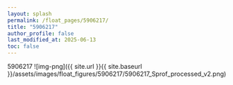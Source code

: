 ```yaml
---
layout: splash
permalink: /float_pages/5906217/
title: "5906217"
author_profile: false
last_modified_at: 2025-06-13
toc: false
---
```

 
5906217
![img-png]({{ site.url }}{{ site.baseurl }}/assets/images/float_figures/5906217/5906217_Sprof_processed_v2.png)
